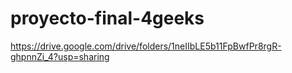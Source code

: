 # proyecto-final-4geeks

https://drive.google.com/drive/folders/1neIIbLE5b11FpBwfPr8rgR-ghpnnZi_4?usp=sharing
